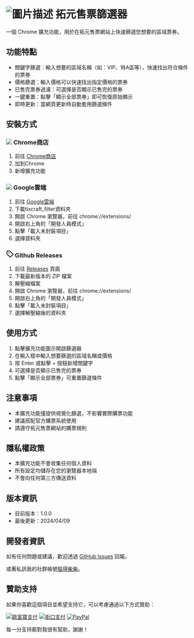 # <img src="https://raw.githubusercontent.com/coder220224/tixcraft-filter/refs/heads/main/images/icon128.png" alt="圖片描述" width="25"/>  拓元售票篩選器


一個 Chrome 擴充功能，用於在拓元售票網站上快速篩選您想要的區域票券。

## 功能特點

- 關鍵字篩選：輸入想要的區域名稱（如：VIP、特A區等），快速找出符合條件的票券
- 價格篩選：輸入價格可以快速找出指定價格的票券
- 已售完票券過濾：可選擇是否顯示已售完的票券
- 一鍵重置：點擊「顯示全部票券」即可恢復原始顯示
- 即時更新：當網頁更新時自動套用篩選條件

## 安裝方式
### <img src="https://upload.wikimedia.org/wikipedia/commons/thumb/0/0c/Google_Chrome_Web_Store_icon_2022.svg/884px-Google_Chrome_Web_Store_icon_2022.svg.png" width="25"> Chrome商店
1. 前往 [Chrome商店](https://chromewebstore.google.com/detail/pofndajlpfdonhkefkppngfghocppcck?utm_source=item-share-cb)
2. 加到Chrome
3. 新增擴充功能

### <img src="https://encrypted-tbn0.gstatic.com/images?q=tbn:ANd9GcQ3RaendkWxwbnlsA8UyDPmcDbqIMQETxKYpw&s" width="20"> Google雲端
1. 前往 [Google雲端](http://bit.ly/41IqDzF)
2. 下載tixcraft_filter資料夾
3. 開啟 Chrome 瀏覽器，前往 chrome://extensions/
4. 開啟右上角的「開發人員模式」
5. 點擊「載入未封裝項目」
6. 選擇資料夾

### <img src="https://raw.githubusercontent.com/primer/octicons/main/icons/tag-16.svg" width="20" /> Github Releases
1. 前往 [Releases](https://github.com/poning0224/tixcraft-filter/releases) 頁面
2. 下載最新版本的 ZIP 檔案
3. 解壓縮檔案
4. 開啟 Chrome 瀏覽器，前往 chrome://extensions/
5. 開啟右上角的「開發人員模式」
6. 點擊「載入未封裝項目」
7. 選擇解壓縮後的資料夾
   
## 使用方式

1. 點擊擴充功能圖示開啟篩選器
2. 在輸入框中輸入想要篩選的區域名稱或價格
3. 按 Enter 或點擊 + 按鈕新增關鍵字
4. 可選擇是否顯示已售完的票券
5. 點擊「顯示全部票券」可重置篩選條件

## 注意事項

- 本擴充功能僅提供視覺化篩選，不影響實際購票功能
- 建議搭配官方購票系統使用
- 請遵守拓元售票網站的購票規則

## 隱私權政策

- 本擴充功能不會收集任何個人資料
- 所有設定均儲存在您的瀏覽器本地端
- 不會向任何第三方傳送資料

## 版本資訊

- 目前版本：1.0.0
- 最後更新：2024/04/09

## 開發者資訊

如有任何問題或建議，歡迎透過 [GitHub Issues](https://github.com/poning0224/tixcraft-filter/issues) 回報。

或著私訊我的社群帳號[摳得柴柴](https://www.threads.net/@coder22022)。



## 贊助支持
如果你喜歡這個項目並希望支持它，可以考慮通過以下方式贊助：

<a href="https://p.opay.tw/Ha7w9"><img src="https://payment.opay.tw/Content/themes/WebStyle201404/images/allpay.png" alt="歐富寶支付" width="203"></a> <a href="https://mkt.jkopay.com/desktop?url=https%3A%2F%2Fservice.jkopay.com%2Fr%2Ftransfer%3Fj%3DTransfer%253A902576414"><img src="https://i.ibb.co/nNTmRYsQ/logo-modified.png" alt="街口支付" width="110"></a> <a href="https://www.paypal.com/ncp/payment/2WNV2F4R55J7A"><img src="https://i.ibb.co/JRSMqgVC/Paypal-chreckout-logo.png" alt="PayPal" width="155"></a>

每一分支持都對我很有幫助，謝謝！


